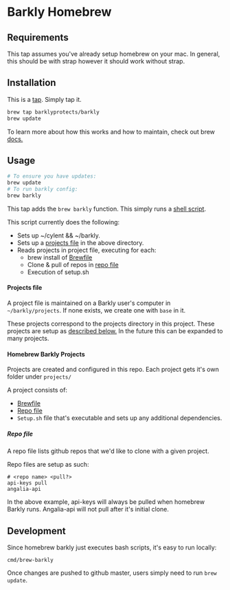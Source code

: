 Barkly Homebrew
===============

Requirements
------------
This tap assumes you've already setup homebrew on your mac.  In general, this
should be with strap however it should work without strap.

Installation
------------
This is a [tap](https://github.com/Homebrew/brew/blob/master/docs/brew-tap.md). Simply tap it.

``` bash
brew tap barklyprotects/barkly
brew update
```

To learn more about how this works and how to maintain, check out brew [docs.](https://github.com/Homebrew/brew/blob/master/docs/How-to-Create-and-Maintain-a-Tap.md)

Usage
-----
``` bash
# To ensure you have updates:
brew update
# To run barkly config:
brew barkly
```


This tap adds the `brew barkly` function. This simply runs a [shell script](https://github.com/barklyprotects/homebrew-barkly/blob/master/cmd/brew-barkly).

This script currently does the following:
- Sets up ~/cylent && ~/barkly.
- Sets up a [projects file](#projects-file) in the above directory.
- Reads projects in project file, executing for each:
  - brew install of [Brewfile](https://github.com/Homebrew/homebrew-bundle/blob/master/Readme.md)
  - Clone & pull of repos in [repo file](#repo-file)
  - Execution of setup.sh

#### Projects file
A project file is maintained on a Barkly user's computer in `~/barkly/projects`.
If none exists, we create one with `base` in it.

These projects correspond to the projects directory in this project.
These projects are setup as [described below.](#homebrew-barkly-projects)
In the future this can be expanded to many projects.

#### Homebrew Barkly Projects
Projects are created and configured in this repo.  Each project gets it's own folder under `projects/`

A project consists of:
- [Brewfile](https://github.com/Homebrew/homebrew-bundle/blob/master/Readme.md)
- [Repo file](#repo-file)
- `Setup.sh` file that's executable and sets up any additional dependencies.

##### Repo file
A repo file lists github repos that we'd like to clone with a given project.

Repo files are setup as such:
```
# <repo name> <pull?>
api-keys pull
angalia-api
```

In the above example, api-keys will always be pulled when homebrew Barkly runs.
Angalia-api will not pull after it's initial clone.

## Development
Since homebrew barkly just executes bash scripts, it's easy to run locally:
```
cmd/brew-barkly
```

Once changes are pushed to github master, users simply need to run `brew update`.

